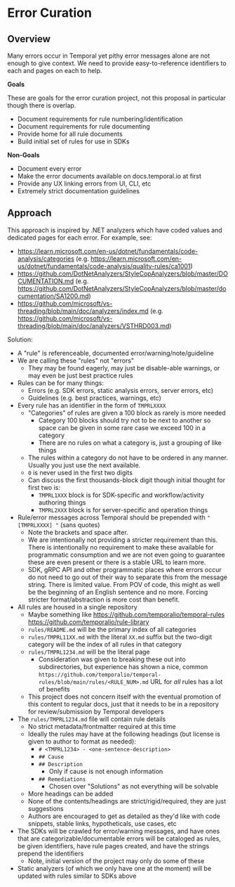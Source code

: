 # Error Curation

## Overview

Many errors occur in Temporal yet pithy error messages alone are not enough to give context. We need to provide
easy-to-reference identifiers to each and pages on each to help.

**Goals**

These are goals for the error curation project, not this proposal in particular though there is overlap.

* Document requirements for rule numbering/identification
* Document requirements for rule documenting
* Provide home for all rule documents
* Build initial set of rules for use in SDKs

**Non-Goals**

* Document every error
* Make the error documents available on docs.temporal.io at first
* Provide any UX linking errors from UI, CLI, etc
* Extremely strict documentation guidelines

## Approach

This approach is inspired by .NET analyzers which have coded values and dedicated pages for each error. For example,
see:

* https://learn.microsoft.com/en-us/dotnet/fundamentals/code-analysis/categories (e.g.
  https://learn.microsoft.com/en-us/dotnet/fundamentals/code-analysis/quality-rules/ca1001)
* https://github.com/DotNetAnalyzers/StyleCopAnalyzers/blob/master/DOCUMENTATION.md (e.g.
  https://github.com/DotNetAnalyzers/StyleCopAnalyzers/blob/master/documentation/SA1200.md)
* https://github.com/microsoft/vs-threading/blob/main/doc/analyzers/index.md (e.g.
  https://github.com/microsoft/vs-threading/blob/main/doc/analyzers/VSTHRD003.md)

Solution:

* A "rule" is referenceable, documented error/warning/note/guideline
* We are calling these "rules" not "errors"
  * They may be found eagerly, may just be disable-able warnings, or may even be just best practice rules
* Rules can be for many things:
  * Errors (e.g. SDK errors, static analysis errors, server errors, etc)
  * Guidelines (e.g. best practices, warnings, etc)
* Every rule has an identifier in the form of `TMPRLXXXX`
  * "Categories" of rules are given a 100 block as rarely is more needed
    * Category 100 blocks should try not to be next to another so space can be given in some rare case we exceed 100 in
      a category
    * There are no rules on what a category is, just a grouping of like things
  * The rules within a category do not have to be ordered in any manner. Usually you just use the next available.
  * `0` is never used in the first two digits
  * Can discuss the first thousands-block digit though initial thought for first two is:
    * `TMPRL1XXX` block is for SDK-specific and workflow/activity authoring things
    * `TMPRL2XXX` block is for server-specific and operation things
* Rule/error messages across Temporal should be prepended with `"[TMPRLXXXX] "` (sans quotes)
  * Note the brackets and space after.
  * We are intentionally not providing a stricter requirement than this. There is intentionally no requirement to make
    these available for programmatic consumption and we are not even going to guarantee these are even present or there
    is a stable URL to learn more.
  * SDK, gRPC API and other programmatic places where errors occur do not need to go out of their way to separate this
    from the message string. There is limited value. From POV of code, this might as well be the beginning of an English
    sentence and no more. Forcing stricter format/abstraction is more cost than benefit.
* All rules are housed in a single repository
  * Maybe something like https://github.com/temporalio/temporal-rules https://github.com/temporalio/rule-library
  * `rules/README.md` will be the primary index of all categories
  * `rules/TMPRL11XX.md` with the literal `XX.md` suffix but the two-digit category will be the index of all rules in
    that category
  * `rules/TMPRL1234.md` will be the literal page
    * Consideration was given to breaking these out into subdirectories, but experience has shown a nice, common
      `https://github.com/temporalio/temporal-rules/blob/main/rules/<RULE_NUM>.md` URL for _all_ rules has a lot of
      benefits
  * This project does not concern itself with the eventual promotion of this content to regular docs, just that it needs
    to be in a repository for review/submission by Temporal developers
* The `rules/TMPRL1234.md` file will contain rule details
  * No strict metadata/frontmatter required at this time
  * Ideally the rules may have at the following headings (but license is given to author to format as needed):
    * `# <TMPRL1234> - <one-sentence-description>`
    * `## Cause`
    * `## Description`
      * Only if cause is not enough information
    * `## Remediations`
      * Chosen over "Solutions" as not everything will be solvable
  * More headings can be added
  * None of the contents/headings are strict/rigid/required, they are just suggestions
  * Authors are encouraged to get as detailed as they'd like with code snippets, stable links, hypotheticals, use cases,
    etc
* The SDKs will be crawled for error/warning messages, and have ones that are categorizable/documentable errors will be
  cataloged as rules, be given identifiers, have rule pages created, and have the strings prepend the identifiers
  * Note, initial version of the project may only do some of these
* Static analyzers (of which we only have one at the moment) will be updated with rules similar to SDKs above